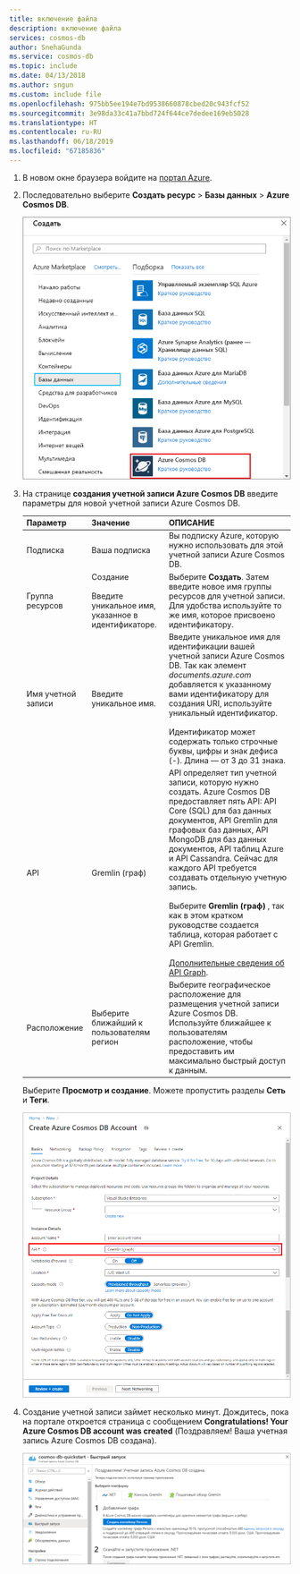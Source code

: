 ```yaml
---
title: включение файла
description: включение файла
services: cosmos-db
author: SnehaGunda
ms.service: cosmos-db
ms.topic: include
ms.date: 04/13/2018
ms.author: sngun
ms.custom: include file
ms.openlocfilehash: 975bb5ee194e7bd9538660878cbed20c943fcf52
ms.sourcegitcommit: 3e98da33c41a7bbd724f644ce7dedee169eb5028
ms.translationtype: HT
ms.contentlocale: ru-RU
ms.lasthandoff: 06/18/2019
ms.locfileid: "67185836"
---
```

1. В новом окне браузера войдите на [портал Azure](https://portal.azure.com/).

2. Последовательно выберите **Создать ресурс** > **Базы данных** > **Azure Cosmos DB**.
   
   ![Область "Базы данных" на портале Azure](./media/cosmos-db-create-dbaccount-graph/create-nosql-db-databases-json-tutorial-1.png)

3. На странице **создания учетной записи Azure Cosmos DB** введите параметры для новой учетной записи Azure Cosmos DB. 

    Параметр|Значение|ОПИСАНИЕ
    ---|---|---
    Подписка|Ваша подписка|Вы подписку Azure, которую нужно использовать для этой учетной записи Azure Cosmos DB. 
    Группа ресурсов|Создание<br><br>Введите уникальное имя, указанное в идентификаторе.|Выберите **Создать**. Затем введите новое имя группы ресурсов для учетной записи. Для удобства используйте то же имя, которое присвоено идентификатору. 
    Имя учетной записи|Введите уникальное имя.|Введите уникальное имя для идентификации вашей учетной записи Azure Cosmos DB. Так как элемент *documents.azure.com* добавляется к указанному вами идентификатору для создания URI, используйте уникальный идентификатор.<br><br>Идентификатор может содержать только строчные буквы, цифры и знак дефиса (-). Длина — от 3 до 31 знака.
    API|Gremlin (граф)|API определяет тип учетной записи, которую нужно создать. Azure Cosmos DB предоставляет пять API: API Core (SQL) для баз данных документов, API Gremlin для графовых баз данных, API MongoDB для баз данных документов, API таблиц Azure и API Cassandra. Сейчас для каждого API требуется создавать отдельную учетную запись. <br><br>Выберите **Gremlin (граф)** , так как в этом кратком руководстве создается таблица, которая работает с API Gremlin. <br><br>[Дополнительные сведения об API Graph](../articles/cosmos-db/graph-introduction.md).|
    Расположение|Выберите ближайший к пользователям регион|Выберите географическое расположение для размещения учетной записи Azure Cosmos DB. Используйте ближайшее к пользователям расположение, чтобы предоставить им максимально быстрый доступ к данным.

    Выберите **Просмотр и создание**. Можете пропустить разделы **Сеть** и **Теги**. 

    ![Колонка "Новая учетная запись" для Azure Cosmos DB](./media/cosmos-db-create-dbaccount-graph/azure-cosmos-db-create-new-account.png)

4. Создание учетной записи займет несколько минут. Дождитесь, пока на портале откроется страница с сообщением **Congratulations! Your Azure Cosmos DB account was created** (Поздравляем! Ваша учетная запись Azure Cosmos DB создана).

    ![Область "Уведомления" на портале Azure](./media/cosmos-db-create-dbaccount-graph/azure-cosmos-db-graph-created.png)